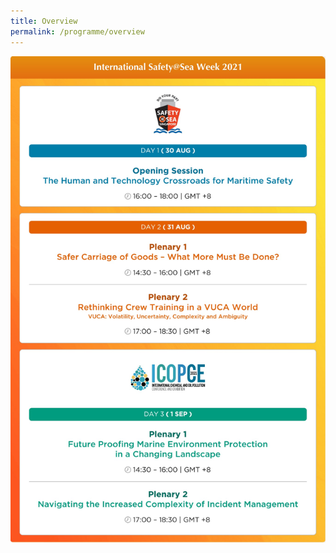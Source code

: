 ```yaml
---
title: Overview
permalink: /programme/overview
---
```

![Alt text for image on Isomer site](/images/AtAGLance4.jpg)